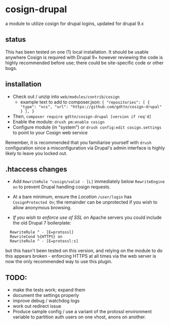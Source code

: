 # cosign-drupal
a module to utilize cosign for drupal logins, updated for drupal 9.x

## status

This has been tested on one (1) local installation.  It should be usable
anywhere Cosign is required with Drupal 9+ however reviewing the code is highly
recommended before use; there could be site-specific code or other bugs.


## installation
   * Check out / unzip into `web/modules/contrib/cosign`
      * example text to add to composer.json: ```{
    "repositories": [
        {
            "type": "vcs",
            "url": "https://github.com/gdttn/cosign-drupal"
        }
    ],
}```
   * Then, `composer require gdttn/cosign-drupal [version if req'd]`
   * Enable the module: `drush pm:enable cosign` 
   * Configure module (in "system") or `drush config:edit cosign.settings` to point to your Cosign web service

Remember, it is recommended that you familiarise yourself with `drush`
configuration since a misconfiguration via Drupal's admin interface is highly
likely to leave you locked out.


## .htaccess changes

   * Add `RewriteRule ^cosign/valid - [L]` immediately below `RewriteEngine on` to prevent Drupal handling cosign requests.
   * At a bare minimum, ensure the _Location_ `/user/login` has
     `CosignProtected On`; the remainder can be unprotected if you wish to
     allow anonymous browsing.

   * _If you wish to enforce use of SSL_ on Apache servers you could include the old Drupal 7 boilerplate:
```
  RewriteRule ^ - [E=protossl]
  RewriteCond %{HTTPS} on
  RewriteRule ^ - [E=protossl:s]
```
   but this hasn't been tested on this version, and relying on the module to do
   this appears broken - enforcing HTTPS at all times via the web server is now
   the only recommended way to use this plugin.


## TODO:
   * make the tests work; expand them
   * document the settings properly
   * improve debug / watchdog logs
   * work out redirect issue
   * Produce sample config / use a variant of the protossl environment variable to partition auth users on one vhost, anons on another.
